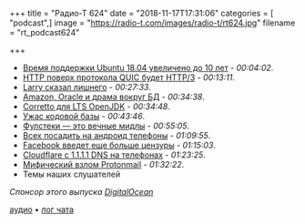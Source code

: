 +++
title = "Радио-Т 624"
date = "2018-11-17T17:31:06"
categories = [ "podcast",]
image = "https://radio-t.com/images/radio-t/rt624.jpg"
filename = "rt_podcast624"

+++

- [Время поддержки Ubuntu 18.04 увеличено до 10 лет](http://www.opennet.ru/opennews/art.shtml?num=49615) - *00:04:02*.
- [HTTP поверх протокола QUIC будет HTTP/3](http://www.opennet.ru/opennews/art.shtml?num=49594) - *00:13:11*.
- [Larry сказал лишнего](https://outline.com/UzUdUE) - *00:27:33*.
- [Amazon, Oracle и драма вокруг БД](https://www.itnews.com.au/news/amazon-and-oracle-in-database-drama-515447) - *00:34:38*.
- [Corretto для LTS OpenJDK](https://aws.amazon.com/corretto/) - *00:34:48*.
- [Ужас кодовой базы](https://news.ycombinator.com/item?id=18442941) - *00:43:46*.
- [Фулстеки — это вечные мидлы](https://habr.com/post/429612/) - *00:55:05*.
- [Всех посадить на андроид телефоны](https://www.theverge.com/2018/11/14/18095729/mark-zuckerberg-order-facebook-executive-android-phones) - *01:09:55*.
- [Facebook введет еще больше цензуры](https://techcrunch.com/2018/11/15/facebook-borderline-content/) - *01:15:03*.
- [Cloudflare с 1.1.1.1 DNS на телефонах](https://www.bleepingcomputer.com/news/security/cloudflare-brings-its-1111-dns-service-to-android-and-ios-mobile-devices/) - *01:23:25*.
- [Мифический взлом Protonmail](https://pastebin.com/bwvqHhbA?fbclid=IwAR3Nk2wKnv4MjRycU0oQQas5eXQ3v5x9Or_KAsefmgmykH0PviLS74fIR1c) - *01:32:22*.
- Темы наших слушателей

*Спонсор этого выпуска [DigitalOcean](https://www.digitalocean.com)*


[аудио](http://cdn.radio-t.com/rt_podcast624.mp3) • [лог чата](http://chat.radio-t.com/logs/radio-t-624.html)
<audio src="http://cdn.radio-t.com/rt_podcast624.mp3" preload="none"></audio>
